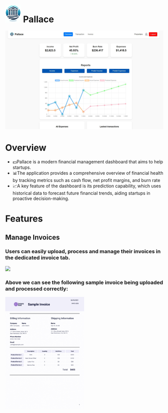 # <img src="https://github.com/bogdanhatisi/Pallace/blob/main/pallace-frontend/public/logo.png" width=50px/> Pallace
<img src="https://github.com/bogdanhatisi/Pallace/blob/main/1.jpeg"/>


<h1>Overview</h1>
<ul>
<li>💵Pallace is a modern financial management dashboard that aims to help startups.</li>
<li>📊The application provides a comprehensive overview of financial health by tracking metrics such as cash flow, net profit margins, and burn rate</li>
<li>📈A key feature of the dashboard is its prediction capability, which uses historical data to forecast future financial trends, aiding startups in proactive decision-making.</li>
</ul>

<h1>Features</h1>

<h2>Manage Invoices</h2>
<h3>Users can easily upload, process and manage their invoices in the dedicated invoice tab.</h3>

<img src="https://github.com/bogdanhatisi/Pallace/blob/main/invoice.gif"/>

<h3><b>Above we can see the following sample invoice being uploaded and processed correctly:</b></h3>
<img src="https://github.com/bogdanhatisi/Pallace/blob/main/sample_invoice_1.png" width=50%/> 
